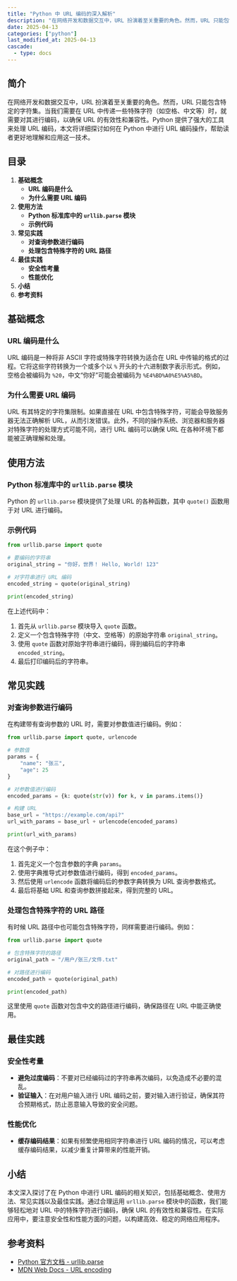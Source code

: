 ```yaml
---
title: "Python 中 URL 编码的深入解析"
description: "在网络开发和数据交互中，URL 扮演着至关重要的角色。然而，URL 只能包含特定的字符集。当我们需要在 URL 中传递一些特殊字符（如空格、中文等）时，就需要对其进行编码，以确保 URL 的有效性和兼容性。Python 提供了强大的工具来处理 URL 编码，本文将详细探讨如何在 Python 中进行 URL 编码操作，帮助读者更好地理解和应用这一技术。"
date: 2025-04-13
categories: ["python"]
last_modified_at: 2025-04-13
cascade:
  - type: docs
---
```



## 简介
在网络开发和数据交互中，URL 扮演着至关重要的角色。然而，URL 只能包含特定的字符集。当我们需要在 URL 中传递一些特殊字符（如空格、中文等）时，就需要对其进行编码，以确保 URL 的有效性和兼容性。Python 提供了强大的工具来处理 URL 编码，本文将详细探讨如何在 Python 中进行 URL 编码操作，帮助读者更好地理解和应用这一技术。

<!-- more -->
## 目录
1. **基础概念**
    - **URL 编码是什么**
    - **为什么需要 URL 编码**
2. **使用方法**
    - **Python 标准库中的 `urllib.parse` 模块**
    - **示例代码**
3. **常见实践**
    - **对查询参数进行编码**
    - **处理包含特殊字符的 URL 路径**
4. **最佳实践**
    - **安全性考量**
    - **性能优化**
5. **小结**
6. **参考资料**

## 基础概念
### URL 编码是什么
URL 编码是一种将非 ASCII 字符或特殊字符转换为适合在 URL 中传输的格式的过程。它将这些字符转换为一个或多个以 `%` 开头的十六进制数字表示形式。例如，空格会被编码为 `%20`，中文“你好”可能会被编码为 `%E4%BD%A0%E5%A5%BD`。

### 为什么需要 URL 编码
URL 有其特定的字符集限制。如果直接在 URL 中包含特殊字符，可能会导致服务器无法正确解析 URL，从而引发错误。此外，不同的操作系统、浏览器和服务器对特殊字符的处理方式可能不同，进行 URL 编码可以确保 URL 在各种环境下都能被正确理解和处理。

## 使用方法
### Python 标准库中的 `urllib.parse` 模块
Python 的 `urllib.parse` 模块提供了处理 URL 的各种函数，其中 `quote()` 函数用于对 URL 进行编码。

### 示例代码
```python
from urllib.parse import quote

# 要编码的字符串
original_string = "你好，世界！ Hello, World! 123"

# 对字符串进行 URL 编码
encoded_string = quote(original_string)

print(encoded_string)
```
在上述代码中：
1. 首先从 `urllib.parse` 模块导入 `quote` 函数。
2. 定义一个包含特殊字符（中文、空格等）的原始字符串 `original_string`。
3. 使用 `quote` 函数对原始字符串进行编码，得到编码后的字符串 `encoded_string`。
4. 最后打印编码后的字符串。

## 常见实践
### 对查询参数进行编码
在构建带有查询参数的 URL 时，需要对参数值进行编码。例如：
```python
from urllib.parse import quote, urlencode

# 参数值
params = {
    "name": "张三",
    "age": 25
}

# 对参数值进行编码
encoded_params = {k: quote(str(v)) for k, v in params.items()}

# 构建 URL
base_url = "https://example.com/api?"
url_with_params = base_url + urlencode(encoded_params)

print(url_with_params)
```
在这个例子中：
1. 首先定义一个包含参数的字典 `params`。
2. 使用字典推导式对参数值进行编码，得到 `encoded_params`。
3. 然后使用 `urlencode` 函数将编码后的参数字典转换为 URL 查询参数格式。
4. 最后将基础 URL 和查询参数拼接起来，得到完整的 URL。

### 处理包含特殊字符的 URL 路径
有时候 URL 路径中也可能包含特殊字符，同样需要进行编码。例如：
```python
from urllib.parse import quote

# 包含特殊字符的路径
original_path = "/用户/张三/文件.txt"

# 对路径进行编码
encoded_path = quote(original_path)

print(encoded_path)
```
这里使用 `quote` 函数对包含中文的路径进行编码，确保路径在 URL 中能正确使用。

## 最佳实践
### 安全性考量
- **避免过度编码**：不要对已经编码过的字符串再次编码，以免造成不必要的混乱。
- **验证输入**：在对用户输入进行 URL 编码之前，要对输入进行验证，确保其符合预期格式，防止恶意输入导致的安全问题。

### 性能优化
- **缓存编码结果**：如果有频繁使用相同字符串进行 URL 编码的情况，可以考虑缓存编码结果，以减少重复计算带来的性能开销。

## 小结
本文深入探讨了在 Python 中进行 URL 编码的相关知识，包括基础概念、使用方法、常见实践以及最佳实践。通过合理运用 `urllib.parse` 模块中的函数，我们能够轻松地对 URL 中的特殊字符进行编码，确保 URL 的有效性和兼容性。在实际应用中，要注意安全性和性能方面的问题，以构建高效、稳定的网络应用程序。

## 参考资料
- [Python 官方文档 - urllib.parse](https://docs.python.org/3/library/urllib.parse.html)
- [MDN Web Docs - URL encoding](https://developer.mozilla.org/zh-CN/docs/Glossary/percent-encoding)